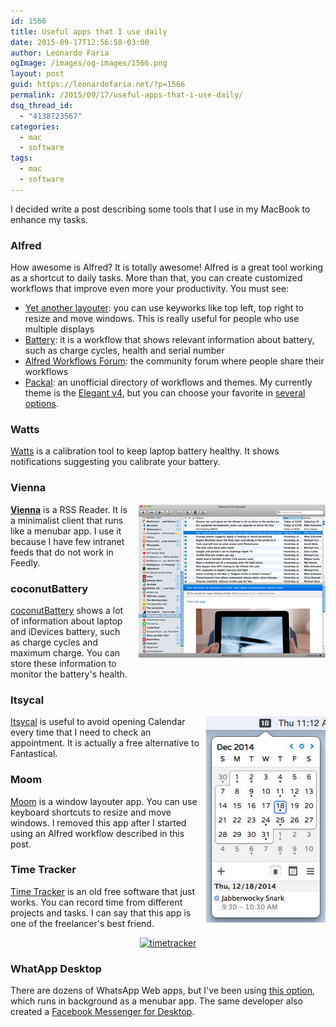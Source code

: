 ```yaml
---
id: 1566
title: Useful apps that I use daily
date: 2015-09-17T12:56:58-03:00
author: Leonardo Faria
ogImage: /images/og-images/1566.png
layout: post
guid: https://leonardofaria.net/?p=1566
permalink: /2015/09/17/useful-apps-that-i-use-daily/
dsq_thread_id:
  - "4138723567"
categories:
  - mac
  - software
tags:
  - mac
  - software
---
```

I decided write a post describing some tools that I use in my MacBook to enhance my tasks.

### Alfred

How awesome is Alfred? It is totally awesome! Alfred is a great tool working as a shortcut to daily tasks. More than that, you can create customized workflows that improve even more your productivity. You must see:

* [Yet another layouter](http://www.alfredforum.com/topic/3154-yet-another-window-layout-workflow/): you can use keyworks like top left, top right to resize and move windows. This is really useful for people who use multiple displays
* [Battery](http://www.alfredforum.com/topic/1211-battery-view-summary-stats-about-your-laptop-battery/): it is a workflow that shows relevant information about battery, such as charge cycles, health and serial number
* [Alfred Workflows Forum](http://www.alfredforum.com/forum/3-share-your-workflows/): the community forum where people share their workflows
* [Packal](http://www.packal.org/): an unofficial directory of workflows and themes. My currently theme is the [Elegant v4](http://www.packal.org/theme/elegant-v4), but you can choose your favorite in [several options](http://www.packal.org/theme-list?items_per_page=60).

<!--more-->

### Watts

[Watts](http://binarytricks.com/) is a calibration tool to keep laptop battery healthy. It shows notifications suggesting you calibrate your battery.

### Vienna

<img src="/wp-content/uploads/2015/07/vienna.jpg" alt="vienna" align="right" />

[**Vienna**](http://www.vienna-rss.org/) is a RSS Reader. It is a minimalist client that runs like a menubar app. I use it because I have few intranet feeds that do not work in Feedly.

### coconutBattery

[coconutBattery](http://www.coconut-flavour.com/coconutbattery/) shows a lot of information about laptop and iDevices battery, such as charge cycles and maximum charge. You can store these information to monitor the battery's health.

### Itsycal

[<img src="/wp-content/uploads/2015/07/itsycal2.jpg" alt="Itsycal" align="right" />](http://www.mowglii.com/itsycal/)[Itsycal](http://www.mowglii.com/itsycal/) is useful to avoid opening Calendar every time that I need to check an appointment. It is actually a free alternative to Fantastical.

### Moom

[Moom](http://manytricks.com/moom/) is a window layouter app. You can use keyboard shortcuts to resize and move windows. I removed this app after I started using an Alfred workflow described in this post.

### Time Tracker

[Time Tracker](http://rainer.4950.net/timetracker-for-mac/) is an old free software that just works. You can record time from different projects and tasks. I can say that this app is one of the freelancer's best friend.

<center>
  <a href="http://rainer.4950.net/timetracker-for-mac/"><img src="/wp-content/uploads/2015/07/timetracker.png" alt="timetracker" width="615" height="281" class="alignnone size-full wp-image-1586" srcset="/wp-content/uploads/2015/07/timetracker.png 615w, /wp-content/uploads/2015/07/timetracker-300x137.png 300w" sizes="(max-width: 615px) 100vw, 615px" /></a>
</center>

### WhatApp Desktop

There are dozens of WhatsApp Web apps, but I've been using [this option](https://github.com/Aluxian/WhatsApp-Desktop), which runs in background as a menubar app. The same developer also created a [Facebook Messenger for Desktop](http://messengerfordesktop.com/).
